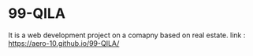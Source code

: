 # 99-QILA
It is a web development project on a comapny  based on real estate.
link : https://aero-10.github.io/99-QILA/
